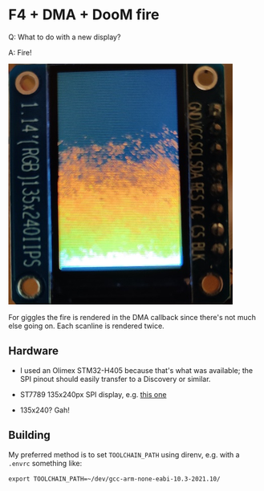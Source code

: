 # F4 + DMA + DooM fire
Q: What to do with a new display?

A: Fire!

![Fire Image](/resources/fire.jpg)

For giggles the fire is rendered in the DMA callback since there's not much else going on.
Each scanline is rendered twice.

## Hardware
- I used an Olimex STM32-H405 because that's what was available; the SPI pinout should easily transfer to a Discovery or similar.
- ST7789 135x240px SPI display, e.g.
  [this one](https://www.buydisplay.com/1-14-inch-tft-ips-lcd-display-module-135x240-spi-for-arduino-raspberry-pi)

- 135x240? Gah!

## Building
My preferred method is to set `TOOLCHAIN_PATH` using direnv, e.g. with a `.envrc` something like:
```
export TOOLCHAIN_PATH=~/dev/gcc-arm-none-eabi-10.3-2021.10/
```
